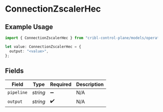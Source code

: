 # ConnectionZscalerHec

## Example Usage

```typescript
import { ConnectionZscalerHec } from "cribl-control-plane/models/operations";

let value: ConnectionZscalerHec = {
  output: "<value>",
};
```

## Fields

| Field              | Type               | Required           | Description        |
| ------------------ | ------------------ | ------------------ | ------------------ |
| `pipeline`         | *string*           | :heavy_minus_sign: | N/A                |
| `output`           | *string*           | :heavy_check_mark: | N/A                |
